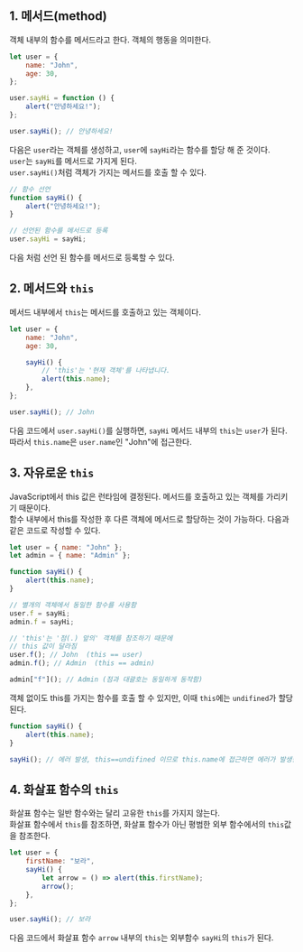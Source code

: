 ## 1. 메서드(method)

객체 내부의 함수를 메서드라고 한다. 객체의 행동을 의미한다.

```js
let user = {
    name: "John",
    age: 30,
};

user.sayHi = function () {
    alert("안녕하세요!");
};

user.sayHi(); // 안녕하세요!
```

다음은 `user`라는 객체를 생성하고, `user`에 `sayHi`라는 함수를 할당 해 준 것이다.  
`user`는 `sayHi`를 메서드로 가지게 된다.  
`user.sayHi()`처럼 객체가 가지는 메서드를 호출 할 수 있다.

```js
// 함수 선언
function sayHi() {
    alert("안녕하세요!");
}

// 선언된 함수를 메서드로 등록
user.sayHi = sayHi;
```

다음 처럼 선언 된 함수를 메서드로 등록할 수 있다.

## 2. 메서드와 `this`

메서드 내부에서 `this`는 메서드를 호출하고 있는 객체이다.

```js
let user = {
    name: "John",
    age: 30,

    sayHi() {
        // 'this'는 '현재 객체'를 나타냅니다.
        alert(this.name);
    },
};

user.sayHi(); // John
```

다음 코드에서 `user.sayHi()`를 실행하면, `sayHi` 메서드 내부의 `this`는 `user`가 된다. 따라서 `this.name`은 `user.name`인 "John"에 접근한다.

## 3. 자유로운 `this`

JavaScript에서 this 값은 런타임에 결정된다. 메서드를 호출하고 있는 객체를 가리키기 때문이다.  
함수 내부에서 this를 작성한 후 다른 객체에 메서드로 할당하는 것이 가능하다. 다음과 같은 코드로 작성할 수 있다.

```js
let user = { name: "John" };
let admin = { name: "Admin" };

function sayHi() {
    alert(this.name);
}

// 별개의 객체에서 동일한 함수를 사용함
user.f = sayHi;
admin.f = sayHi;

// 'this'는 '점(.) 앞의' 객체를 참조하기 때문에
// this 값이 달라짐
user.f(); // John  (this == user)
admin.f(); // Admin  (this == admin)

admin["f"](); // Admin (점과 대괄호는 동일하게 동작함)
```

객체 없이도 this를 가지는 함수를 호출 할 수 있지만, 이때 `this`에는 `undifined`가 할당된다.

```js
function sayHi() {
    alert(this.name);
}

sayHi(); // 에러 발생, this==undifined 이므로 this.name에 접근하면 에러가 발생한다.
```

## 4. 화살표 함수의 `this`

화살표 함수는 일반 함수와는 달리 고유한 `this`를 가지지 않는다.  
화살표 함수에서 `this`를 참조하면, 화살표 함수가 아닌 평범한 외부 함수에서의 `this`값을 참조한다.

```js
let user = {
    firstName: "보라",
    sayHi() {
        let arrow = () => alert(this.firstName);
        arrow();
    },
};

user.sayHi(); // 보라
```

다음 코드에서 화살표 함수 `arrow` 내부의 `this`는 외부함수 `sayHi`의 `this`가 된다.
